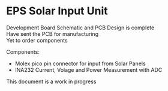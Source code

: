 # EPS Solar Input Unit

Development Board Schematic and PCB Design is complete\
Have sent the PCB for manufacturing\
Yet to order components

Components:
- Molex pico pin connector for input from Solar Panels
- INA232 Current, Volage and Power Measurement with ADC

This document is a work in progress